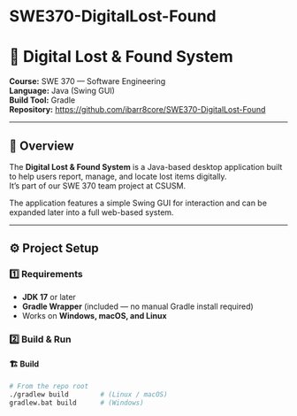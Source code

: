 # SWE370-DigitalLost-Found

# 🧩 Digital Lost & Found System  
**Course:** SWE 370 — Software Engineering  
**Language:** Java (Swing GUI)  
**Build Tool:** Gradle  
**Repository:** https://github.com/ibarr8core/SWE370-DigitalLost-Found  

---

## 📖 Overview
The **Digital Lost & Found System** is a Java-based desktop application built to help users report, manage, and locate lost items digitally.  
It’s part of our SWE 370 team project at CSUSM.

The application features a simple Swing GUI for interaction and can be expanded later into a full web-based system.

---

## ⚙️ Project Setup

### 1️⃣ Requirements
- **JDK 17** or later  
- **Gradle Wrapper** (included — no manual Gradle install required)  
- Works on **Windows, macOS, and Linux**

### 2️⃣ Build & Run

#### 🏗️ Build
```bash
# From the repo root
./gradlew build        # (Linux / macOS)
gradlew.bat build      # (Windows)
